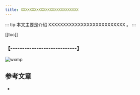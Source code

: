 ```yaml
---
title: XXXXXXXXXXXXXXXXXXXXXXXXXX
---
```


::: tip
本文主要是介绍 XXXXXXXXXXXXXXXXXXXXXXXXXX 。
:::

[[toc]]

### 【----------------------------】
<img class= "zoom-custom-imgs" :src="$withBase('/assets/img/dev/designpattern/intro-1.png')" alt="wxmp">


## 参考文章
* 